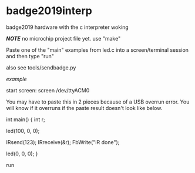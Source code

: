 # badge2019interp
badge2019 hardware with the c interpreter woking

***NOTE***
no microchip project file yet. use "make"


Paste one of the "main" examples from led.c into
a screen/terminal session and then type "run"

also see tools/sendbadge.py


*example*

start screen:
screen /dev/ttyACM0

You may have to paste this in 2 pieces because
of a USB overrun error. You will know if it overruns
if the paste result doesn't look like below.

int main() {
   int r;

   led(100, 0, 0);

   IRsend(123);
   IRreceive(&r);
   FbWrite("IR done");

   led(0, 0, 0);
}

run

